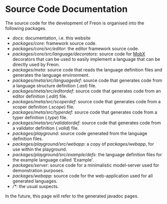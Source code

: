 
# Source Code Documentation

The source code for the development of Freon is organised into the following packages.

* *docs*: documentation, i.e. this website
* *packages/core*: framework source code.
* *packages/core/src/editor*: the editor framework source code.
* *packages/core/src/language/decorators*: source code for <a href="https://mobx.js.org/" target="_blank">MobX</a> decorators that can be used to easily implement a language that can be
directly used by Freon.
* *packages/meta*: source code that reads the language definition files and generates the language environment.
* *packages/meta/src/languagedef*: source code that generates code from a language structure definition (*.ast*) file.
* *packages/meta/src/editordef*: source code that generates code from an editor definition (*.edit*) file.
* *packages/meta/src/scoperdef*: source code that generates code from a scoper definition (*.scope*) file.
* *packages/meta/src/typerdef*: source code that generates code from a typer definition (*.type*) file.
* *packages/meta/src/validatordef*: source code that generates code from a validator definition (*.valid*) file.
* *packages/playground*: source code generated from the language definition files.
* *packages/playground/src/webapp*: a copy of *packages/webapp*, for use within the playground.
* *packages/playground/src/example/defs*: the language definition files for the example language called 'Example'.
* *packages/server*: source code for a minimalistic model-server used for demonstration purposes.
* *packages/webapp*: source code for the web-application used for all generated languages.
* _/*_: the usual suspects.

In the future, this page will refer to the generated javadoc pages.
